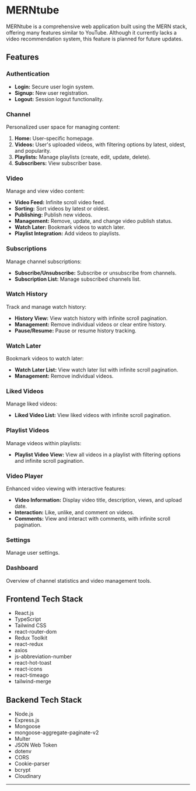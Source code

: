 # MERNtube

MERNtube is a comprehensive web application built using the MERN stack, offering many features similar to YouTube. Although it currently lacks a video recommendation system, this feature is planned for future updates.

## Features

### Authentication

- **Login:** Secure user login system.
- **Signup:** New user registration.
- **Logout:** Session logout functionality.

### Channel

Personalized user space for managing content:

1. **Home:** User-specific homepage.
2. **Videos:** User's uploaded videos, with filtering options by latest, oldest, and popularity.
3. **Playlists:** Manage playlists (create, edit, update, delete).
4. **Subscribers:** View subscriber base.

### Video

Manage and view video content:

- **Video Feed:** Infinite scroll video feed.
- **Sorting:** Sort videos by latest or oldest.
- **Publishing:** Publish new videos.
- **Management:** Remove, update, and change video publish status.
- **Watch Later:** Bookmark videos to watch later.
- **Playlist Integration:** Add videos to playlists.

### Subscriptions

Manage channel subscriptions:

- **Subscribe/Unsubscribe:** Subscribe or unsubscribe from channels.
- **Subscription List:** Manage subscribed channels list.

### Watch History

Track and manage watch history:

- **History View:** View watch history with infinite scroll pagination.
- **Management:** Remove individual videos or clear entire history.
- **Pause/Resume:** Pause or resume history tracking.

### Watch Later

Bookmark videos to watch later:

- **Watch Later List:** View watch later list with infinite scroll pagination.
- **Management:** Remove individual videos.

### Liked Videos

Manage liked videos:

- **Liked Video List:** View liked videos with infinite scroll pagination.

### Playlist Videos

Manage videos within playlists:

- **Playlist Video View:** View all videos in a playlist with filtering options and infinite scroll pagination.

### Video Player

Enhanced video viewing with interactive features:

- **Video Information:** Display video title, description, views, and upload date.
- **Interaction:** Like, unlike, and comment on videos.
- **Comments:** View and interact with comments, with infinite scroll pagination.

### Settings

Manage user settings.

### Dashboard

Overview of channel statistics and video management tools.

## Frontend Tech Stack

- React.js
- TypeScript
- Tailwind CSS
- react-router-dom
- Redux Toolkit
- react-redux
- axios
- js-abbreviation-number
- react-hot-toast
- react-icons
- react-timeago
- tailwind-merge

## Backend Tech Stack

- Node.js
- Express.js
- Mongoose
- mongoose-aggregate-paginate-v2
- Multer
- JSON Web Token
- dotenv
- CORS
- Cookie-parser
- bcrypt
- Cloudinary

---
